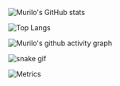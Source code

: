 <!-- GitHub Stats -->
![Murilo's GitHub stats](https://github-readme-stats.vercel.app/api?username=murilo1of1&show_icons=true&theme=radical)

<!-- Top Languages -->
![Top Langs](https://github-readme-stats.vercel.app/api/top-langs/?username=murilo1of1&layout=compact&theme=radical)

<!-- Activity Graph -->
![Murilo's github activity graph](https://github-readme-activity-graph.vercel.app/graph?username=murilo1of1&theme=react-dark&hide_border=true&area=true)

<!-- Snake Game -->
![snake gif](https://github.com/murilo1of1/murilo1of1/blob/output/github-contribution-grid-snake.svg)

<!-- Metrics Radar -->
![Metrics](https://metrics.lecoq.io/murilo1of1?template=classic&languages=1&isocalendar=1&followup=1&notable=1&theme=dark)
